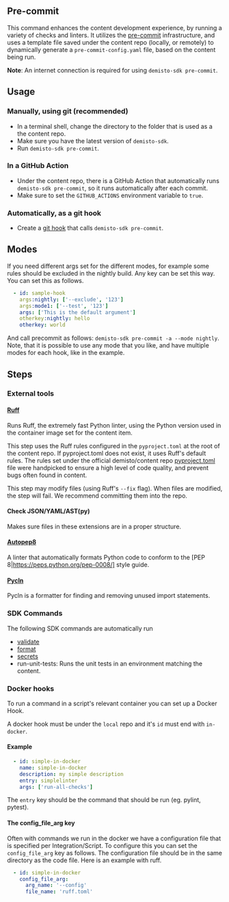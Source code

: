 ## Pre-commit

This command enhances the content development experience, by running a variety of checks and linters.
It utilizes the [pre-commit](https://github.com/pre-commit/pre-commit) infrastructure, and uses a template file saved under the content repo (locally, or remotely) to dynamically generate a `pre-commit-config.yaml` file, based on the content being run.

**Note**: An internet connection is required for using `demisto-sdk pre-commit`.
## Usage

### Manually, using git (recommended)
* In a terminal shell, change the directory to the folder that is used as a the content repo.
* Make sure you have the latest version of `demisto-sdk`.
* Run `demisto-sdk pre-commit`.

### In a GitHub Action
* Under the content repo, there is a GitHub Action that automatically runs `demisto-sdk pre-commit`, so it runs automatically after each commit.
* Make sure to set the `GITHUB_ACTIONS` environment variable to `true`.

### Automatically, as a git hook
* Create a [git hook](https://git-scm.com/book/en/v2/Customizing-Git-Git-Hooks) that calls `demisto-sdk pre-commit`.

## Modes
If you need different args set for the different modes, for example some rules should be excluded in the nightly build.
Any key can be set this way.
You can set this as follows.
```yaml
  - id: sample-hook
    args:nightly: ['--exclude', '123']
    args:mode1: ['--test', '123']
    args: ['This is the default argument']
    otherkey:nightly: hello
    otherkey: world
```
And call precommit as follows: `demisto-sdk pre-commit -a --mode nightly`.
Note, that it is possible to use any mode that you like, and have multiple modes for each hook, like in the example.

## Steps

### External tools
#### [Ruff](https://github.com/astral-sh/ruff)
Runs Ruff, the extremely fast Python linter, using the Python version used in the container image set for the content item.

This step uses the Ruff rules configured in the `pyproject.toml` at the root of the content repo. If pyproject.toml does not exist, it uses Ruff's default rules.
The rules set under the official demisto/content repo [pyproject.toml](https://github.com/demisto/content/blob/master/pyproject.toml) file were handpicked to ensure a high level of code quality, and prevent bugs often found in content.

This step may modify files (using Ruff's `--fix` flag). When files are modified, the step will fail. We recommend committing them into the repo.

#### Check JSON/YAML/AST(py)
Makes sure files in these extensions are in a proper structure.

#### [Autopep8](https://github.com/hhatto/autopep8)
A linter that automatically formats Python code to conform to the [PEP 8|https://peps.python.org/pep-0008/] style guide.

#### [Pycln](https://github.com/hadialqattan/pycln)
Pycln is a formatter for finding and removing unused import statements.


### SDK Commands
The following SDK commands are automatically run
- [validate](https://github.com/demisto/demisto-sdk/blob/master/demisto_sdk/commands/validate/README.md)
- [format](https://github.com/demisto/demisto-sdk/blob/master/demisto_sdk/commands/format/README.md)
- [secrets](https://github.com/demisto/demisto-sdk/blob/master/demisto_sdk/commands/secrets/README.md)
- run-unit-tests: Runs the unit tests in an environment matching the content.

### Docker hooks
To run a command in a script's relevant container you can set up a Docker Hook.

A docker hook must be under the `local` repo and it's `id` must end with `in-docker`.

#### Example
```yaml
  - id: simple-in-docker
    name: simple-in-docker
    description: my simple description
    entry: simplelinter
    args: ['run-all-checks']
```

The `entry` key should be the command that should be run (eg. pylint, pytest).

#### The config_file_arg key
Often with commands we run in the docker we have a configuration file that is specified per Integration/Script. To configure this you can set the `config_file_arg` key as follows. The configuration file should be in the same directory as the code file. Here is an example with ruff.
```yaml
  - id: simple-in-docker
    config_file_arg:
      arg_name: '--config'
      file_name: 'ruff.toml'
```
